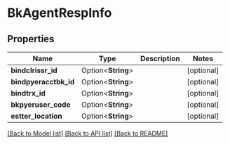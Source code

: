 # BkAgentRespInfo

## Properties

Name | Type | Description | Notes
------------ | ------------- | ------------- | -------------
**bindclrissr_id** | Option<**String**> |  | [optional]
**bindpyeracctbk_id** | Option<**String**> |  | [optional]
**bindtrx_id** | Option<**String**> |  | [optional]
**bkpyeruser_code** | Option<**String**> |  | [optional]
**estter_location** | Option<**String**> |  | [optional]

[[Back to Model list]](../README.md#documentation-for-models) [[Back to API list]](../README.md#documentation-for-api-endpoints) [[Back to README]](../README.md)


